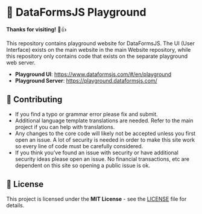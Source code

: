 # 🌟 DataFormsJS Playground

**Thanks for visiting!** 🌠👍

This repository contains playground website for DataFormsJS. The UI (User Interface) exists on the main website in the main Website repository, while this repository only contains code that exists on the separate playground web server.

* __Playground UI__: <a href="https://www.dataformsjs.com/#/en/playground" target="_blank">https://www.dataformsjs.com/#/en/playground</a>
* __Playground Server__: <a href="https://playground.dataformsjs.com/" target="_blank">https://playground.dataformsjs.com/</a>

## 🤝 Contributing

* If you find a typo or grammar error please fix and submit.
* Additional language template translations are needed. Refer to the main project if you can help with translations.
* Any changes to the core code will likely not be accepted unless you first open an issue. A lot of security is needed in order to make this site work so every line of code must be carefully considered.
* If you think you’ve found an issue with security or have additional security ideas please open an issue. No financial transactions, etc are dependent on this site so opening a public issue is ok.

## :memo: License

This project is licensed under the **MIT License** - see the [LICENSE](LICENSE) file for details.

